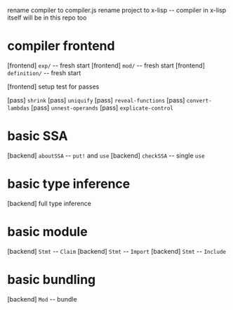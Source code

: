 rename compiler to compiler.js
rename project to x-lisp -- compiler in x-lisp itself will be in this repo too

# compiler frontend

[frontend] `exp/` -- fresh start
[frontend] `mod/` -- fresh start
[frontend] `definition/` -- fresh start

[frontend] setup test for passes

[pass] `shrink`
[pass] `uniquify`
[pass] `reveal-functions`
[pass] `convert-lambdas`
[pass] `unnest-operands`
[pass] `explicate-control`

# basic SSA

[backend] `aboutSSA` -- `put!` and `use`
[backend] `checkSSA` -- single `use`

# basic type inference

[backend] full type inference

# basic module

[backend] `Stmt` -- `Claim`
[backend] `Stmt` -- `Import`
[backend] `Stmt` -- `Include`

# basic bundling

[backend] `Mod` -- bundle
